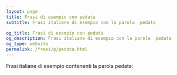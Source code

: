 ```yaml
---
layout: page
title: Frasi di esempio con pedata 
subtitle: Frasi italiane di esempio con la parola  pedata

og_title: Frasi di esempio con pedata 
og_description: Frasi italiane di esempio con la parola  pedata
og_type: website
permalink: /frasi/p/pedata.html
---
```


Frasi italiane di esempio contenenti la parola pedata:


